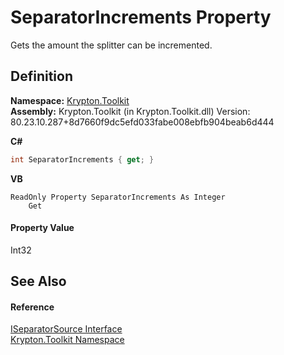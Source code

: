 # SeparatorIncrements Property


Gets the amount the splitter can be incremented.



## Definition
**Namespace:** <a href="79d2eac2-21f4-54ff-7552-b20c33c30600.md">Krypton.Toolkit</a>  
**Assembly:** Krypton.Toolkit (in Krypton.Toolkit.dll) Version: 80.23.10.287+8d7660f9dc5efd033fabe008ebfb904beab6d444

**C#**
``` C#
int SeparatorIncrements { get; }
```
**VB**
``` VB
ReadOnly Property SeparatorIncrements As Integer
	Get
```



#### Property Value
Int32

## See Also


#### Reference
<a href="a0e183ae-b27b-099f-f258-339ad9ff3963.md">ISeparatorSource Interface</a>  
<a href="79d2eac2-21f4-54ff-7552-b20c33c30600.md">Krypton.Toolkit Namespace</a>  
